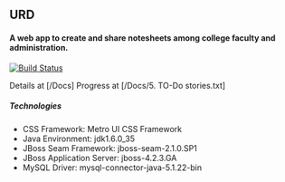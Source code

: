 URD
------------

#### A web app to create and share notesheets among college faculty and administration.

[![Build Status](https://travis-ci.org/ice1mind/FlyingNotes.png)](https://travis-ci.org/ice1mind/FlyingNotes)

Details at [/Docs]
Progress at [/Docs/5. TO-Do stories.txt]

##### Technologies

- CSS Framework: Metro UI CSS Framework
- Java Environment: jdk1.6.0_35
- JBoss Seam Framework: jboss-seam-2.1.0.SP1
- JBoss Application Server: jboss-4.2.3.GA
- MySQL Driver: mysql-connector-java-5.1.22-bin
